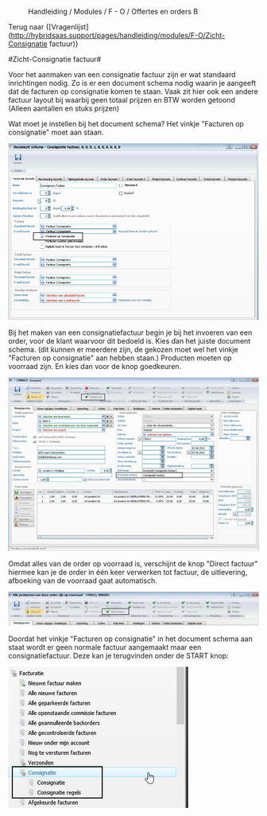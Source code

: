 <properties>
	<page>
		<title>Offerte en Order</title>
	</page>
	<menu>
		<position>Handleiding / Modules / F - O / Offertes en orders</position> 
		<title>Zicht-Consignatie factuur aanmaken</title>
	<sort>B</sort>
	</menu>
</properties>

Terug naar {[Vragenlijst](http://hybridsaas.support/pages/handleiding/modules/F-O/Zicht-Consignatie factuur)}

#Zicht-Consignatie factuur#

Voor het aanmaken van een consignatie factuur zijn er wat standaard inrichtingen nodig. Zo is er een document schema nodig waarin je aangeeft dat de facturen op consignatie komen te staan. Vaak zit hier ook een andere factuur layout bij waarbij geen totaal prijzen en BTW worden getoond (Alleen aantallen en stuks prijzen)

Wat moet je instellen bij het document schema?
Het vinkje "Facturen op consignatie" moet aan staan.

![](images/consignatie-doc-schema.jpg) 

Bij het maken van een consignatiefactuur begin je bij het invoeren van een order, voor de klant waarvoor dit bedoeld is.
Kies dan het juiste document schema. (dit kunnen er meerdere zijn, de gekozen moet wel het vinkje "Facturen op consignatie" aan hebben staan.)
Producten moeten op voorraad zijn. En kies dan voor de knop goedkeuren.

![](images/consignatie-order-invoer.jpg)

Omdat alles van de order op voorraad is, verschijnt de knop "Direct factuur" hiermee kan je de order in één keer verwerken tot factuur, de uitlevering, afboeking van de voorraad gaat automatisch. 

![](images/consignatie-order-direct-factuur.jpg)    

Doordat het vinkje "Facturen op consignatie" in het document schema aan staat wordt er geen normale factuur aangemaakt maar een consignatiefactuur. Deze kan je terugvinden onder de START knop:

![](images/consignatie-factuur.jpg) 

